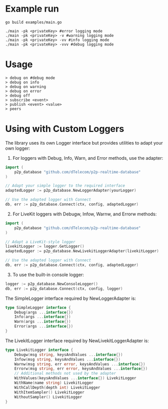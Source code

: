 # Example run
```
go build examples/main.go

./main -pk <privateKey> #error logging mode
./main -pk <privateKey> -v #warning logging mode
./main -pk <privateKey> -vv #info logging mode
./main -pk <privateKey> -vvv #debug logging mode
```

# Usage
```
> debug on #debug mode
> debug on info
> debug on warning
> debug on error
> debug off
> subscribe <event>
> publish <event> <value>
> peers
```

# Using with Custom Loggers

The library uses its own Logger interface but provides utilities to adapt your own logger:

1. For loggers with Debug, Info, Warn, and Error methods, use the adapter:

```go
import (
    p2p_database "github.com/dTelecom/p2p-realtime-database"
)

// Adapt your simple logger to the required interface
adaptedLogger := p2p_database.NewLoggerAdapter(yourLogger)

// Use the adapted logger with Connect
db, err := p2p_database.Connect(ctx, config, adaptedLogger)
```

2. For LiveKit loggers with Debugw, Infow, Warnw, and Errorw methods:

```go
import (
    p2p_database "github.com/dTelecom/p2p-realtime-database"
)

// Adapt a LiveKit-style logger
livekitLogger := logger.GetLogger()
adaptedLogger := p2p_database.NewLivekitLoggerAdapter(livekitLogger)

// Use the adapted logger with Connect
db, err := p2p_database.Connect(ctx, config, adaptedLogger)
```

3. To use the built-in console logger:

```go
logger := p2p_database.NewConsoleLogger()
db, err := p2p_database.Connect(ctx, config, logger)
```

The SimpleLogger interface required by NewLoggerAdapter is:

```go
type SimpleLogger interface {
    Debug(args ...interface{})
    Info(args ...interface{})
    Warn(args ...interface{})
    Error(args ...interface{})
}
```

The LivekitLogger interface required by NewLivekitLoggerAdapter is:

```go
type LivekitLogger interface {
    Debugw(msg string, keysAndValues ...interface{})
    Infow(msg string, keysAndValues ...interface{})
    Warnw(msg string, err error, keysAndValues ...interface{})
    Errorw(msg string, err error, keysAndValues ...interface{})
    // Additional methods not used by the adapter
    WithValues(keysAndValues ...interface{}) LivekitLogger
    WithName(name string) LivekitLogger
    WithCallDepth(depth int) LivekitLogger
    WithItemSampler() LivekitLogger
    WithoutSampler() LivekitLogger
}
```